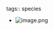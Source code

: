 tags:: species
- ![image.png](https://peach-geographical-bat-397.mypinata.cloud/ipfs/QmVPSRQsshUtgU2jtpi9TfbYqEK59rp61cFdaX5Xsfuach)